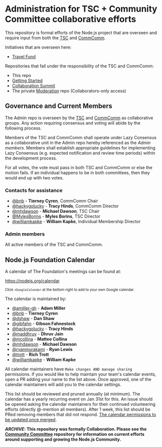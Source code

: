 # Administration for TSC + Community Committee collaborative efforts
This repository is formal efforts of the Node.js project that are overseen and require input from both the [TSC](https://github.com/nodejs/TSC) and [CommComm](https://github.com/nodejs/community-committee).

Initiatives that are overseen here:
- [Travel Fund](https://github.com/nodejs/admin/blob/master/MEMBER_TRAVEL_FUND.md)

Repositories that fall under the responsibility of the TSC and CommComm:

- This repo
- [Getting Started](https://github.com/nodejs/getting-started)
- [Collaboration Summit](https://github.com/nodejs/summit)
- The private [Moderation](https://github.com/nodejs/moderation) repo (Collaborators-only access)

## Governance and Current Members

The Admin repo is overseen by the [TSC](https://github.com/nodejs/TSC) and [CommComm](https://github.com/nodejs/community-committee) as collaborative groups. Any action requiring consensus and voting will abide by the following process.

Members of the TSC and CommComm shall operate under Lazy Consensus as a collaborative unit in the Admin repo hereby referenced as the *Admin members*. Members shall establish appropriate guidelines for implementing Lazy Consensus (e.g. expected notification and review time periods) within the development process.

For all votes, the vote must pass in both TSC and CommComm or else the motion fails. If an individual happens to be in both committees, then they would end up with two votes.

### Contacts for assistance
- [@bnb](https://github.com/bnb) - **Tierney Cyren**, CommComm Chair
- [@hackygolucky](https://github.com/hackygolucky) - **Tracy Hinds**, CommComm Director
- [@mhdawson](https://github.com/mhdawson) - **Michael Dawson**, TSC Chair
- [@MylesBorins](https://github.com/MylesBorins) - **Myles Borins**, TSC Director
- [@williamkapke](https://github.com/williamkapke) - **William Kapke**, Individual Membership Director

### Admin members
All active members of the TSC and CommComm.

## Node.js Foundation Calendar
A calendar of The Foundation's meetings can be found at:

https://nodejs.org/calendar

<sup>Click `+GoogleCalendar` at the bottom right to add to your own Google calendar.</sup>

The calendar is maintained by:
<!-- sorted by GitHub handle -->
- [@amiller-gh](https://github.com/amiller-gh) - **Adam Miller**
- [@bnb](https://github.com/bnb) - **Tierney Cyren**
- [@dshaw](https://github.com/dshaw) - **Dan Shaw**
- [@gibfahn](https://github.com/gibfahn) - **Gibson Fahnestock**
- [@hackygolucky](https://github.com/hackygolucky) - **Tracy Hinds**
- [@maddhruv](https://github.com/maddhruv) - **Dhruv Jain**
- [@mcollina](https://github.com/mcollina) - **Matteo Collina**
- [@mhdawson](https://github.com/mhdawson) - **Michael Dawson**
- [@ryanmurakami](https://github.com/ryanmurakami) - **Ryan Lewis**
- [@trott](https://github.com/trott) - **Rich Trott**
- [@williamkapke](https://github.com/williamkapke) - **William Kapke**

All calendar maintainers have `Make changes AND manage sharing` permissions. If you would like to help maintain your team's calendar events, open a PR adding your name to the list above. Once approved, one of the calendar maintainers will add you to the calendar settings.

This list should be reviewed and pruned annually (at minimum). The calendar has a yearly recurring event on Jan 31st for this. An issue should be opened asking the calendar maintainers for their continued volunteering efforts (directly @-mention all members). After 1 week, this list should be PRed removing members that did not respond. [The calendar permissions to be updated once merged](https://support.google.com/a/answer/117596?hl=en).

***ARCHIVE*: This repository was formally Collaboration. Please see the [Community Committee](https://github.com/nodejs/community-committee) repository for information on current efforts around supporting and growing the Node.js Community.**
